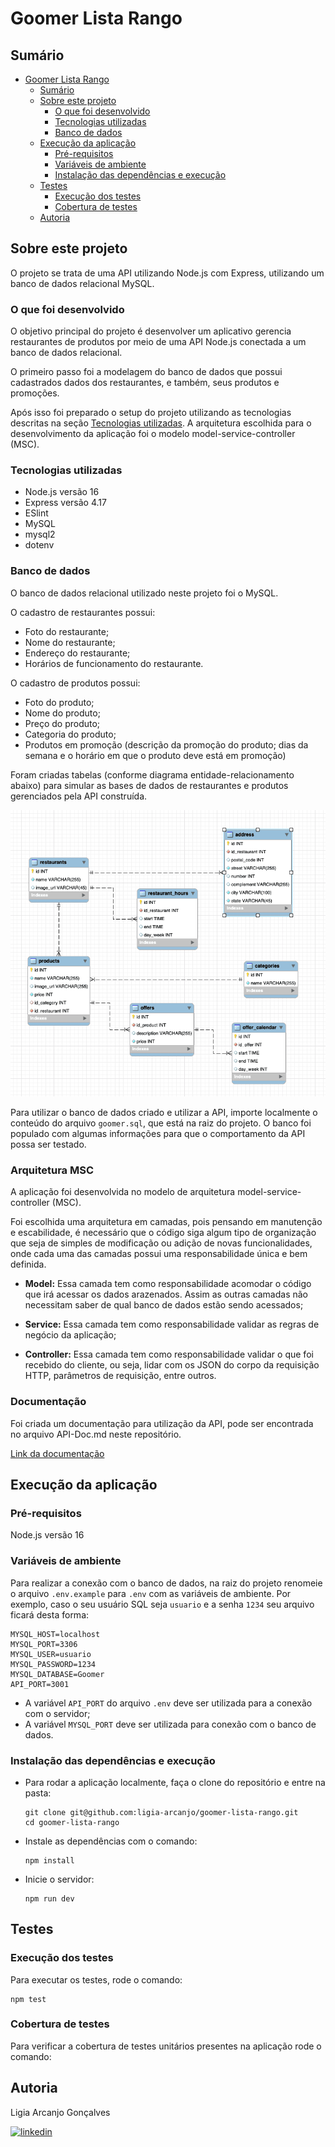 # Goomer Lista Rango

## Sumário

- [Goomer Lista Rango](#goomer-lista-rango)
  - [Sumário](#sumário)
  - [Sobre este projeto](#sobre-este-projeto)
    - [O que foi desenvolvido](#o-que-foi-desenvolvido)
    - [Tecnologias utilizadas](#tecnologias-utilizadas)
    - [Banco de dados](#banco-de-dados)
  - [Execução da aplicação](#execução-da-aplicação)
    - [Pré-requisitos](#pré-requisitos)
    - [Variáveis de ambiente](#variáveis-de-ambiente)
    - [Instalação das dependências e execução](#instalação-das-dependências-e-execução)
  - [Testes](#testes)
    - [Execução dos testes](#execução-dos-testes)
    - [Cobertura de testes](#cobertura-de-testes)
  - [Autoria](#autoria)

## Sobre este projeto

O projeto se trata de uma API utilizando Node.js com Express, utilizando um banco de dados relacional MySQL.

### O que foi desenvolvido

O objetivo principal do projeto é desenvolver um aplicativo gerencia restaurantes de produtos por meio de uma API Node.js conectada a um banco de dados relacional. 

O primeiro passo foi a modelagem do banco de dados que possui cadastrados dados dos restaurantes, e também, seus produtos e promoções.

Após isso foi preparado o setup do projeto utilizando as tecnologias descritas na seção [Tecnologias utilizadas](#tecnologias-utilizadas). A arquitetura escolhida para o desenvolvimento da aplicação foi o modelo model-service-controller (MSC).

### Tecnologias utilizadas

- Node.js versão 16
- Express versão 4.17
- ESlint
- MySQL
- mysql2
- dotenv

### Banco de dados

O banco de dados relacional utilizado neste projeto foi o MySQL.

O cadastro de restaurantes possui:
  - Foto do restaurante;
  - Nome do restaurante;
  - Endereço do restaurante;
  - Horários de funcionamento do restaurante.

O cadastro de produtos possui:
  - Foto do produto;
  - Nome do produto;
  - Preço do produto;
  - Categoria do produto;
  - Produtos em promoção (descrição da promoção do produto; dias da semana e o horário em que o produto deve está em promoção)

Foram criadas tabelas (conforme diagrama entidade-relacionamento abaixo) para simular as bases de dados de restaurantes e produtos gerenciados pela API construída.

<center><img src="goomer-diagram.png"></center>

Para utilizar o banco de dados criado e utilizar a API, importe localmente o conteúdo do arquivo `goomer.sql`, que está na raiz do projeto.
O banco foi populado com algumas informações para que o comportamento da API possa ser testado.

### Arquitetura MSC

A aplicação foi desenvolvida no modelo de arquitetura model-service-controller (MSC).

Foi escolhida uma arquitetura em camadas, pois pensando em manutenção e escabilidade, é necessário que o código siga algum tipo de organização que seja de simples de modificação ou adição de novas funcionalidades, onde cada uma das camadas possui uma responsabilidade única e bem definida.

  - **Model:** Essa camada tem como responsabilidade acomodar o código que irá acessar os dados arazenados. Assim as outras camadas não necessitam saber de qual banco de dados estão sendo acessados;

  - **Service:** Essa camada tem como responsabilidade validar as regras de negócio da aplicação;

  - **Controller:** Essa camada tem como responsabilidade validar o que foi recebido do cliente, ou seja, lidar com os JSON do corpo da requisição HTTP, parâmetros de requisição, entre outros.

### Documentação

Foi criada um documentação para utilização da API, pode ser encontrada no arquivo API-Doc.md neste repositório.

[Link da documentação](https://github.com/ligia-arcanjo/goomer-lista-rango/blob/main/API-Doc.md)

## Execução da aplicação

### Pré-requisitos

Node.js versão 16

### Variáveis de ambiente

Para realizar a conexão com o banco de dados, na raiz do projeto renomeie o arquivo `.env.example` para `.env` com as variáveis de ambiente. Por exemplo, caso o seu usuário SQL seja `usuario` e a senha `1234` seu arquivo ficará desta forma:

  ```
  MYSQL_HOST=localhost
  MYSQL_PORT=3306
  MYSQL_USER=usuario
  MYSQL_PASSWORD=1234
  MYSQL_DATABASE=Goomer
  API_PORT=3001
  ```

- A variável `API_PORT` do arquivo `.env` deve ser utilizada para a conexão com o servidor;
- A variável `MYSQL_PORT` deve ser utilizada para conexão com o banco de dados.

### Instalação das dependências e execução

- Para rodar a aplicação localmente, faça o clone do repositório e entre na pasta:

    ```
    git clone git@github.com:ligia-arcanjo/goomer-lista-rango.git
    cd goomer-lista-rango
    ```

- Instale as dependências com o comando:

    ```
    npm install
    ```

- Inicie o servidor:

    ```
    npm run dev
    ```

## Testes

### Execução dos testes

Para executar os testes, rode o comando:


    npm test
   

### Cobertura de testes

Para verificar a cobertura de testes unitários presentes na aplicação rode o comando:

## Autoria

Ligia Arcanjo Gonçalves

[![linkedin](https://img.shields.io/badge/linkedin-0A66C2?style=for-the-badge&logo=linkedin&logoColor=white)](https://www.linkedin.com/in/ligiaarcanjo/)
